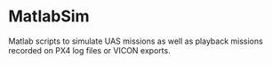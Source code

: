 # MatlabSim
Matlab scripts to simulate UAS missions as well as playback missions recorded on PX4 log files or VICON exports.
